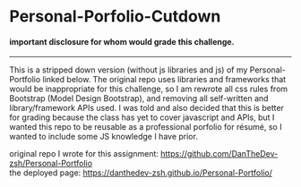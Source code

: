 # Personal-Porfolio-Cutdown



#### important disclosure for whom would grade this challenge.
---
This is a stripped down version (without js libraries and js) of my Personal-Portfolio linked below. The original repo uses libraries and frameworks that would be inappropriate for this challenge, so I am rewrote all css rules from Bootstrap (Model Design Bootstrap), and removing all self-written and library/framework APIs used. I was told and also decided that this is better for grading because the class has yet to cover javascript and APIs, but I wanted this repo to be reusable as a professional porfolio for résumé, so I wanted to include some JS knowledge I have prior.

original repo I wrote for this assignment: https://github.com/DanTheDev-zsh/Personal-Portfolio   
the deployed page: https://danthedev-zsh.github.io/Personal-Portfolio/
